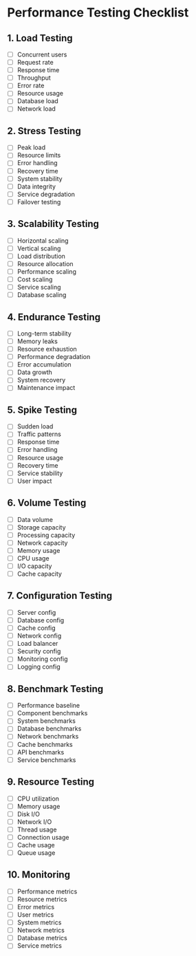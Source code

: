 # Performance Testing Checklist

## 1. Load Testing
- [ ] Concurrent users
- [ ] Request rate
- [ ] Response time
- [ ] Throughput
- [ ] Error rate
- [ ] Resource usage
- [ ] Database load
- [ ] Network load

## 2. Stress Testing
- [ ] Peak load
- [ ] Resource limits
- [ ] Error handling
- [ ] Recovery time
- [ ] System stability
- [ ] Data integrity
- [ ] Service degradation
- [ ] Failover testing

## 3. Scalability Testing
- [ ] Horizontal scaling
- [ ] Vertical scaling
- [ ] Load distribution
- [ ] Resource allocation
- [ ] Performance scaling
- [ ] Cost scaling
- [ ] Service scaling
- [ ] Database scaling

## 4. Endurance Testing
- [ ] Long-term stability
- [ ] Memory leaks
- [ ] Resource exhaustion
- [ ] Performance degradation
- [ ] Error accumulation
- [ ] Data growth
- [ ] System recovery
- [ ] Maintenance impact

## 5. Spike Testing
- [ ] Sudden load
- [ ] Traffic patterns
- [ ] Response time
- [ ] Error handling
- [ ] Resource usage
- [ ] Recovery time
- [ ] Service stability
- [ ] User impact

## 6. Volume Testing
- [ ] Data volume
- [ ] Storage capacity
- [ ] Processing capacity
- [ ] Network capacity
- [ ] Memory usage
- [ ] CPU usage
- [ ] I/O capacity
- [ ] Cache capacity

## 7. Configuration Testing
- [ ] Server config
- [ ] Database config
- [ ] Cache config
- [ ] Network config
- [ ] Load balancer
- [ ] Security config
- [ ] Monitoring config
- [ ] Logging config

## 8. Benchmark Testing
- [ ] Performance baseline
- [ ] Component benchmarks
- [ ] System benchmarks
- [ ] Database benchmarks
- [ ] Network benchmarks
- [ ] Cache benchmarks
- [ ] API benchmarks
- [ ] Service benchmarks

## 9. Resource Testing
- [ ] CPU utilization
- [ ] Memory usage
- [ ] Disk I/O
- [ ] Network I/O
- [ ] Thread usage
- [ ] Connection usage
- [ ] Cache usage
- [ ] Queue usage

## 10. Monitoring
- [ ] Performance metrics
- [ ] Resource metrics
- [ ] Error metrics
- [ ] User metrics
- [ ] System metrics
- [ ] Network metrics
- [ ] Database metrics
- [ ] Service metrics 